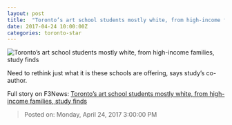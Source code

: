 ```yaml
---
layout: post
title:  "Toronto’s art school students mostly white, from high-income families, study finds"
date: 2017-04-24 10:00:00Z
categories: toronto-star
---
```


![Toronto’s art school students mostly white, from high-income families, study finds](https://www.thestar.com/content/dam/thestar/news/gta/2017/04/24/torontos-art-school-students-mostly-white-from-high-income-families-study-finds/rubeng-f.jpg)

Need to rethink just what it is these schools are offering, says study’s co-author.


Full story on F3News: [Toronto’s art school students mostly white, from high-income families, study finds](http://www.f3nws.com/n/Tzxcg)

> Posted on: Monday, April 24, 2017 3:00:00 PM
